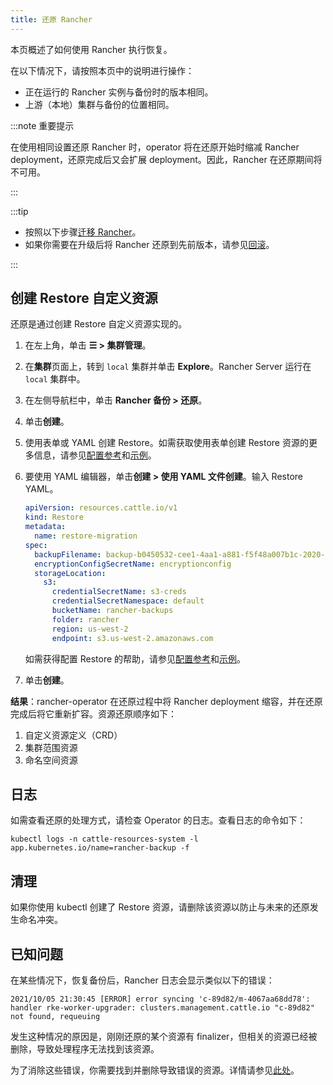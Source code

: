 ```yaml
---
title: 还原 Rancher
---
```


本页概述了如何使用 Rancher 执行恢复。

在以下情况下，请按照本页中的说明进行操作：
- 正在运行的 Rancher 实例与备份时的版本相同。
- 上游（本地）集群与备份的位置相同。

:::note 重要提示

在使用相同设置还原 Rancher 时，operator 将在还原开始时缩减 Rancher deployment，还原完成后又会扩展 deployment。因此，Rancher 在还原期间将不可用。

:::

:::tip

* 按照以下步骤[迁移 Rancher](migrate-rancher-to-new-cluster.md)。
* 如果你需要在升级后将 Rancher 还原到先前版本，请参见[回滚](../../../getting-started/installation-and-upgrade/install-upgrade-on-a-kubernetes-cluster/rollbacks.md)。

:::

## 创建 Restore 自定义资源

还原是通过创建 Restore 自定义资源实现的。

1. 在左上角，单击 **☰ > 集群管理**。
1. 在**集群**页面上，转到 `local` 集群并单击 **Explore**。Rancher Server 运行在 `local` 集群中。
1. 在左侧导航栏中，单击 **Rancher 备份 > 还原**。
1. 单击**创建**。
1. 使用表单或 YAML 创建 Restore。如需获取使用表单创建 Restore 资源的更多信息，请参见[配置参考](../../../reference-guides/backup-restore-configuration/restore-configuration.md)和[示例](../../../reference-guides/backup-restore-configuration/examples.md)。
1. 要使用 YAML 编辑器，单击**创建 > 使用 YAML 文件创建**。输入 Restore YAML。

   ```yaml
   apiVersion: resources.cattle.io/v1
   kind: Restore
   metadata:
     name: restore-migration
   spec:
     backupFilename: backup-b0450532-cee1-4aa1-a881-f5f48a007b1c-2020-09-15T07-27-09Z.tar.gz
     encryptionConfigSecretName: encryptionconfig
     storageLocation:
       s3:
         credentialSecretName: s3-creds
         credentialSecretNamespace: default
         bucketName: rancher-backups
         folder: rancher
         region: us-west-2
         endpoint: s3.us-west-2.amazonaws.com
   ```

   如需获得配置 Restore 的帮助，请参见[配置参考](../../../reference-guides/backup-restore-configuration/restore-configuration.md)和[示例](../../../reference-guides/backup-restore-configuration/examples.md)。

1. 单击**创建**。

**结果**：rancher-operator 在还原过程中将 Rancher deployment 缩容，并在还原完成后将它重新扩容。资源还原顺序如下：

1. 自定义资源定义（CRD）
2. 集群范围资源
3. 命名空间资源

## 日志

如需查看还原的处理方式，请检查 Operator 的日志。查看日志的命令如下：

```
kubectl logs -n cattle-resources-system -l app.kubernetes.io/name=rancher-backup -f
```

## 清理

如果你使用 kubectl 创建了 Restore 资源，请删除该资源以防止与未来的还原发生命名冲突。

## 已知问题
在某些情况下，恢复备份后，Rancher 日志会显示类似以下的错误：
```
2021/10/05 21:30:45 [ERROR] error syncing 'c-89d82/m-4067aa68dd78': handler rke-worker-upgrader: clusters.management.cattle.io "c-89d82" not found, requeuing
```
发生这种情况的原因是，刚刚还原的某个资源有 finalizer，但相关的资源已经被删除，导致处理程序无法找到该资源。

为了消除这些错误，你需要找到并删除导致错误的资源。详情请参见[此处](https://github.com/rancher/rancher/issues/35050#issuecomment-937968556)。
